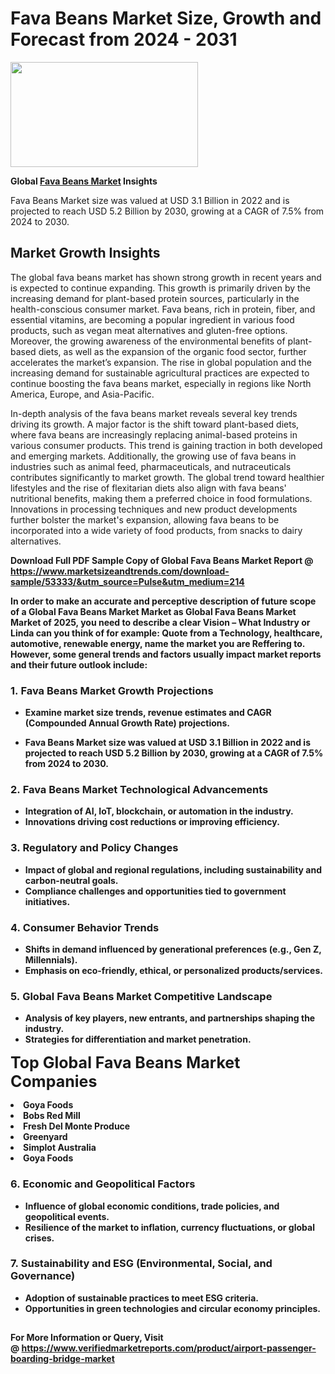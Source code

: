 <H1>Fava Beans Market Size, Growth and Forecast from 2024 - 2031</H1><img class="aligncenter size-medium wp-image-584254" src="https://thirdeyenews.in/wp-content/uploads/2024/09/Global-Market-Research-300x168.jpeg" alt="" width="300" height="168" /><p><strong>Global&nbsp;<a href="https://www.marketsizeandtrends.com/download-sample/53333/&amp;utm_source=Pulse&amp;utm_medium=214">Fava Beans Market</a> Insights</strong></p><p>Fava Beans Market size was valued at USD 3.1 Billion in 2022 and is projected to reach USD 5.2 Billion by 2030, growing at a CAGR of 7.5% from 2024 to 2030.</p><p><h2>Market Growth Insights</h2> <p>The global fava beans market has shown strong growth in recent years and is expected to continue expanding. This growth is primarily driven by the increasing demand for plant-based protein sources, particularly in the health-conscious consumer market. Fava beans, rich in protein, fiber, and essential vitamins, are becoming a popular ingredient in various food products, such as vegan meat alternatives and gluten-free options. Moreover, the growing awareness of the environmental benefits of plant-based diets, as well as the expansion of the organic food sector, further accelerates the market’s expansion. The rise in global population and the increasing demand for sustainable agricultural practices are expected to continue boosting the fava beans market, especially in regions like North America, Europe, and Asia-Pacific.</p> <p><strong></strong></p> <p>In-depth analysis of the fava beans market reveals several key trends driving its growth. A major factor is the shift toward plant-based diets, where fava beans are increasingly replacing animal-based proteins in various consumer products. This trend is gaining traction in both developed and emerging markets. Additionally, the growing use of fava beans in industries such as animal feed, pharmaceuticals, and nutraceuticals contributes significantly to market growth. The global trend toward healthier lifestyles and the rise of flexitarian diets also align with fava beans' nutritional benefits, making them a preferred choice in food formulations. Innovations in processing techniques and new product developments further bolster the market's expansion, allowing fava beans to be incorporated into a wide variety of food products, from snacks to dairy alternatives.</p> <p><strong></p><p><span class=""><strong>Download Full PDF Sample Copy of Global Fava Beans Market Report</strong> @ <a href="https://www.marketsizeandtrends.com/download-sample/53333/&amp;utm_source=Pulse&amp;utm_medium=214" target="_blank">https://www.marketsizeandtrends.com/download-sample/53333/&amp;utm_source=Pulse&amp;utm_medium=214</a></span></p><p>In order to make an accurate and perceptive description of future scope of a Global&nbsp;Fava Beans Market Market as Global&nbsp;Fava Beans Market Market of 2025, you need to describe a clear Vision &ndash; What Industry or Linda can you think of for example: Quote from a Technology, healthcare, automotive, renewable energy, name the market you are Reffering to. However, some general trends and factors usually impact market reports and their future outlook include:</p><h3>1.&nbsp;<strong>Fava Beans Market Growth Projections</strong></h3><ul><li>Examine market size trends, revenue estimates and CAGR (Compounded Annual Growth Rate) projections.</li><li><p>Fava Beans Market size was valued at USD 3.1 Billion in 2022 and is projected to reach USD 5.2 Billion by 2030, growing at a CAGR of 7.5% from 2024 to 2030.</p></li></ul><h3>2.&nbsp;<strong>Fava Beans Market Technological Advancements</strong></h3><ul><li>Integration of AI, IoT, blockchain, or automation in the industry.</li><li>Innovations driving cost reductions or improving efficiency.</li></ul><h3>3.&nbsp;<strong>Regulatory and Policy Changes</strong></h3><ul><li>Impact of global and regional regulations, including sustainability and carbon-neutral goals.</li><li>Compliance challenges and opportunities tied to government initiatives.</li></ul><h3>4.&nbsp;<strong>Consumer Behavior Trends</strong></h3><ul><li>Shifts in demand influenced by generational preferences (e.g., Gen Z, Millennials).</li><li>Emphasis on eco-friendly, ethical, or personalized products/services.</li></ul><h3>5.&nbsp;<strong>Global Fava Beans Market Competitive Landscape</strong></h3><ul><li>Analysis of key players, new entrants, and partnerships shaping the industry.</li><li>Strategies for differentiation and market penetration.</li></ul><p data-pm-slice="1 1 []"><span style="color: inherit; font-family: inherit; font-size: 25px;">Top Global Fava Beans Market Companies</span></p><div class="" data-test-id=""><p><li>Goya Foods</li><li> Bobs Red Mill</li><li> Fresh Del Monte Produce</li><li> Greenyard</li><li> Simplot Australia</li><li> Goya Foods</li></p></div><h3>6.&nbsp;<strong>Economic and Geopolitical Factors</strong></h3><ul><li>Influence of global economic conditions, trade policies, and geopolitical events.</li><li>Resilience of the market to inflation, currency fluctuations, or global crises.</li></ul><h3>7.&nbsp;<strong>Sustainability and ESG (Environmental, Social, and Governance)</strong></h3><ul><li>Adoption of sustainable practices to meet ESG criteria.</li><li>Opportunities in green technologies and circular economy principles.</li></ul><h2><strong style="font-size: 14px;">For More Information or Query, Visit @&nbsp;</strong><a style="background-color: #ffffff; font-size: 14px;" href="https://www.marketsizeandtrends.com/report/fava-beans-market/" target="_blank">https://www.verifiedmarketreports.com/product/airport-passenger-boarding-bridge-market</a></h2>
